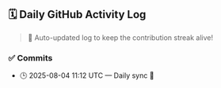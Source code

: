 ## 🗓️ Daily GitHub Activity Log

> 🤖 Auto-updated log to keep the contribution streak alive!

### ✅ Commits

- 🕒 2025-08-04 11:12 UTC — Daily sync 🌿

